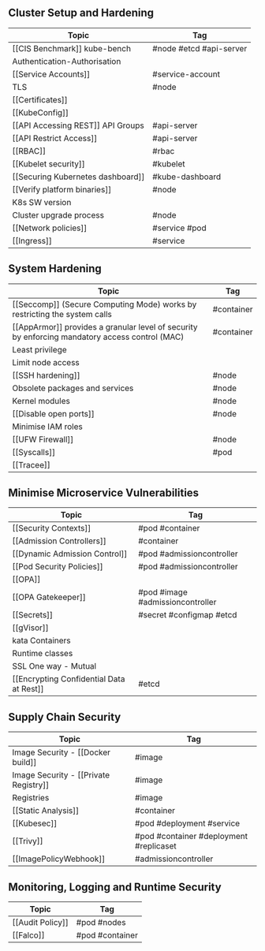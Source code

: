 ## Cluster Setup and Hardening

| Topic                                 | Tag                     |
| ------------------------------------- | ----------------------- |
| [[CIS Benchmark]] kube-bench          | #node #etcd #api-server |
| Authentication-Authorisation          |                         |
| [[Service Accounts]]                  | #service-account        |
| TLS                                   | #node                   |
| [[Certificates]]                      |                         |
| [[KubeConfig]]                        |                         |
| [[API Accessing REST]] API Groups | #api-server             |
| [[API Restrict Access]]               | #api-server             |
| [[RBAC]]                              | #rbac                   |
| [[Kubelet security]]                  | #kubelet                |
| [[Securing Kubernetes dashboard]]     | #kube-dashboard         |
| [[Verify platform binaries]]          | #node                   |
| K8s SW version                        |                         |
| Cluster upgrade process               | #node                   |
| [[Network policies]]                  | #service #pod           |
| [[Ingress]]                           | #service                |

## System Hardening

| Topic                                                                                          | Tag        |
| ---------------------------------------------------------------------------------------------- | ---------- |
| [[Seccomp]] (Secure Computing Mode) works by restricting the system calls                      | #container |
| [[AppArmor]] provides a granular level of security by enforcing mandatory access control (MAC) | #container |
| Least privilege                                                                                |            |
| Limit node access                                                                              |            |
| [[SSH hardening]]                                                                              | #node      |
| Obsolete packages and services                                                                 | #node      |
| Kernel modules                                                                                 | #node      |
| [[Disable open ports]]                                                                         | #node      |
| Minimise IAM roles                                                                             |            |
| [[UFW Firewall]]                                                                               | #node      |
| [[Syscalls]]                                                                                   | #pod       |
| [[Tracee]]                                                                                     |            |

## Minimise Microservice Vulnerabilities

| Topic                                    | Tag                              |
| ---------------------------------------- | -------------------------------- |
| [[Security Contexts]]                    | #pod #container                  |
| [[Admission Controllers]]                | #container                       |
| [[Dynamic Admission Control]]            | #pod #admissioncontroller        |
| [[Pod Security Policies]]                | #pod #admissioncontroller        |
| [[OPA]]                                  |                                  |
| [[OPA Gatekeeper]]                       | #pod #image #admissioncontroller |
| [[Secrets]]                              | #secret #configmap #etcd         |
| [[gVisor]]                               |                                  |
| kata Containers                          |                                  |
| Runtime classes                          |                                  |
| SSL One way - Mutual                     |                                  |
| [[Encrypting Confidential Data at Rest]] | #etcd                            |

## Supply Chain Security

| Topic                                 | Tag                                     |
| ------------------------------------- | --------------------------------------- |
| Image Security - [[Docker build]]     | #image                                  |
| Image Security - [[Private Registry]] | #image                                  |
| Registries                            | #image                                  |
| [[Static Analysis]]                   | #container                              |
| [[Kubesec]]                           | #pod #deployment #service               |
| [[Trivy]]                             | #pod #container #deployment #replicaset |
| [[ImagePolicyWebhook]]                | #admissioncontroller                    |
## Monitoring, Logging and Runtime Security

| Topic            | Tag             |
| ---------------- | --------------- |
| [[Audit Policy]] | #pod #nodes     |
| [[Falco]]        | #pod #container |
